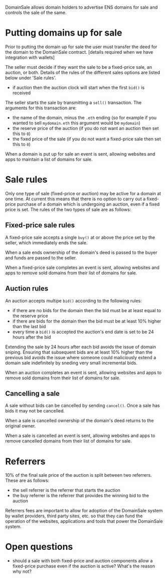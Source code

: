 DomainSale allows domain holders to advertise ENS domains for sale and controls the sale of the same.

# Putting domains up for sale

Prior to putting the domain up for sale the user must transfer the deed for the domain to the DomainSale contract.  [details required when we have integration with wallets]

The seller must decide if they want the sale to be a fixed-price sale, an auction, or both.  Details of the rules of the different sales options are listed below under 'Sale rules'.

  - if auction then the auction clock will start when the first `bid()` is received

The seller starts the sale by transmitting a `sell()` transaction.  The arguments for this transaction are:

  - the name of the domain, minus the `.eth` ending (so for example if you wanted to sell `mydomain.eth` this argument would be `mydomain`)
  - the reserve price of the auction (if you do not want an auction then set this to `0`)
  - the fixed price of the sale (if you do not want a fixed-price sale then set this to `0`)

When a domain is put up for sale an event is sent, allowing websites and apps to maintain a list of domains for sale.

# Sale rules

Only one type of sale (fixed-price or auction) may be active for a domain at one time.  At current this means that there is no option to carry out a fixed-price purchase of a domain which is undergoing an auction, even if a fixed price is set.  The rules of the two types of sale are as follows:

## Fixed-price sale rules

A fixed-price sale accepts a single `buy()` at or above the price set by the seller, which immediately ends the sale.

When a sale ends ownership of the domain's deed is passed to the buyer and funds are passed to the seller.

When a fixed-price sale completes an event is sent, allowing websites and apps to remove sold domains from their list of domains for sale.

## Auction rules

An auction accepts multipe `bid()` according to the following rules:

  - if there are no bids for the domain then the bid must be at least equal to the reserve price
  - if there are bids for the domain then the bid must be at least 10% higher than the last bid
  - every time a `bid()` is accepted the auction's end date is set to be 24 hours after the bid

Extending the sale by 24 hours after each bid avoids the issue of domain sniping.  Ensuring that subsequent bids are at least 10% higher than the previous bid avoids the issue where someone could maliciously extend a domain sale indefinitely by sneding very small incremental bids.

When an auction completes an event is sent, allowing websites and apps to remove sold domains from their list of domains for sale.

## Cancelling a sale

A sale without bids can be cancelled by sending `cancel()`.  Once a sale has bids it may not be cancelled.

When a sale is cancelled ownership of the domain's deed returns to the original owner.

When a sale is cancelled an event is sent, allowing websites and apps to remove cancelled domains from their list of domains for sale.

# Referrers

10% of the final sale price of the auction is split between two referrers.  These are as follows:

   - the sell referrer is the referrer that starts the auction
   - the buy referrer is the referrer that provides the winning bid to the auction

Referrers fees are important to allow for adoption of the DomainSale system by wallet providers, third party sites, etc. so that they can fund the operation of the websites, applications and tools that power the DomainSale system.

# Open questions

  - should a sale with both fixed-price and auction components allow a fixed-price purchase even if the auction is active?  What's the reason why not?
